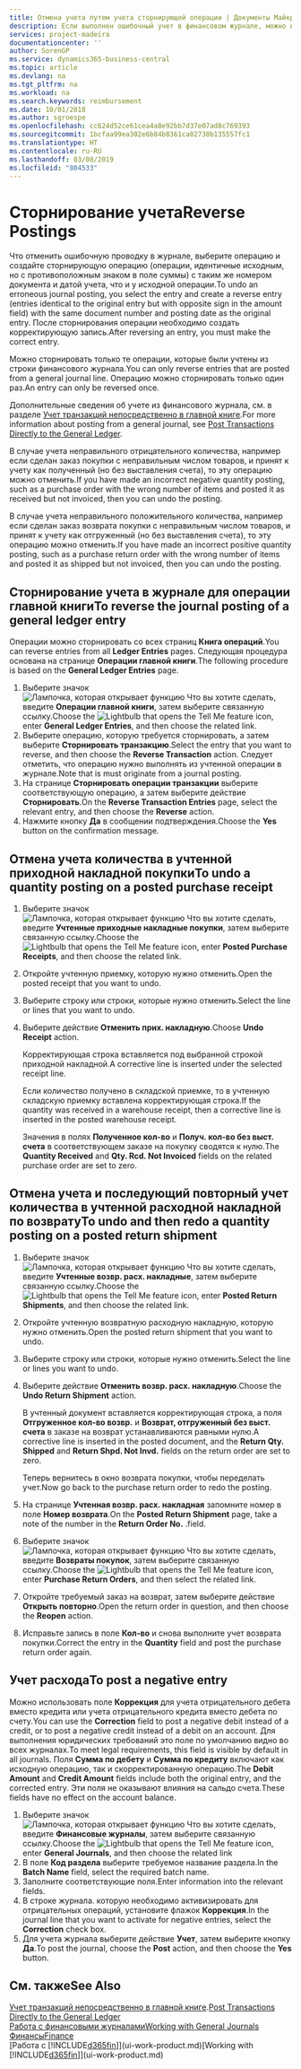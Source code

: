 ```yaml
---
title: Отмена учета путем учета сторнирующей операции | Документы Майкрософт
description: Если выполнен ошибочный учет в финансовом журнале, можно воспользоваться функцией сторнирования транзакции, чтобы отменить учет, сохранив корректный след аудита.
services: project-madeira
documentationcenter: ''
author: SorenGP
ms.service: dynamics365-business-central
ms.topic: article
ms.devlang: na
ms.tgt_pltfrm: na
ms.workload: na
ms.search.keywords: reimbursement
ms.date: 10/01/2018
ms.author: sgroespe
ms.openlocfilehash: cc624d52ce61cea4a8e92bb7d37e07ad8c769393
ms.sourcegitcommit: 1bcfaa99ea302e6b84b8361ca02730b135557fc1
ms.translationtype: HT
ms.contentlocale: ru-RU
ms.lasthandoff: 03/08/2019
ms.locfileid: "804533"
---
```

# <a name="reverse-postings"></a><span data-ttu-id="58685-103">Сторнирование учета</span><span class="sxs-lookup"><span data-stu-id="58685-103">Reverse Postings</span></span>
<span data-ttu-id="58685-104">Что отменить ошибочную проводку в журнале, выберите операцию и создайте сторнирующую операцию (операции, идентичные исходным, но с противоположным знаком в поле суммы) с таким же номером документа и датой учета, что и у исходной операции.</span><span class="sxs-lookup"><span data-stu-id="58685-104">To undo an erroneous journal posting, you select the entry and create a reverse entry (entries identical to the original entry but with opposite sign in the amount field) with the same document number and posting date as the original entry.</span></span> <span data-ttu-id="58685-105">После сторнирования операции необходимо создать корректирующую запись.</span><span class="sxs-lookup"><span data-stu-id="58685-105">After reversing an entry, you must make the correct entry.</span></span>

<span data-ttu-id="58685-106">Можно сторнировать только те операции, которые были учтены из строки финансового журнала.</span><span class="sxs-lookup"><span data-stu-id="58685-106">You can only reverse entries that are posted from a general journal line.</span></span> <span data-ttu-id="58685-107">Операцию можно сторнировать только один раз.</span><span class="sxs-lookup"><span data-stu-id="58685-107">An entry can only be reversed once.</span></span>

<span data-ttu-id="58685-108">Дополнительные сведения об учете из финансового журнала, см. в разделе [Учет транзакций непосредственно в главной книге](finance-how-post-transactions-directly.md).</span><span class="sxs-lookup"><span data-stu-id="58685-108">For more information about posting from a general journal, see [Post Transactions Directly to the General Ledger](finance-how-post-transactions-directly.md).</span></span>

<span data-ttu-id="58685-109">В случае учета неправильного отрицательного количества, например если сделан заказ покупки с неправильным числом товаров, и принят к учету как полученный (но без выставления счета), то эту операцию можно отменить.</span><span class="sxs-lookup"><span data-stu-id="58685-109">If you have made an incorrect negative quantity posting, such as a purchase order with the wrong number of items and posted it as received but not invoiced, then you can undo the posting.</span></span>

<span data-ttu-id="58685-110">В случае учета неправильного положительного количества, например если сделан заказ возврата покупки с неправильным числом товаров, и принят к учету как отгруженный (но без выставления счета), то эту операцию можно отменить.</span><span class="sxs-lookup"><span data-stu-id="58685-110">If you have made an incorrect positive quantity posting, such as a purchase return order with the wrong number of items and posted it as shipped but not invoiced, then you can undo the posting.</span></span>   

## <a name="to-reverse-the-journal-posting-of-a-general-ledger-entry"></a><span data-ttu-id="58685-111">Сторнирование учета в журнале для операции главной книги</span><span class="sxs-lookup"><span data-stu-id="58685-111">To reverse the journal posting of a general ledger entry</span></span>
<span data-ttu-id="58685-112">Операции можно сторнировать со всех страниц **Книга операций**.</span><span class="sxs-lookup"><span data-stu-id="58685-112">You can reverse entries from all **Ledger Entries** pages.</span></span> <span data-ttu-id="58685-113">Следующая процедура основана на странице **Операции главной книги**.</span><span class="sxs-lookup"><span data-stu-id="58685-113">The following procedure is based on the **General Ledger Entries** page.</span></span>
1. <span data-ttu-id="58685-114">Выберите значок ![Лампочка, которая открывает функцию Что вы хотите сделать](media/ui-search/search_small.png "Что вы хотите сделать"), введите **Операции главной книги**, затем выберите связанную ссылку.</span><span class="sxs-lookup"><span data-stu-id="58685-114">Choose the ![Lightbulb that opens the Tell Me feature](media/ui-search/search_small.png "Tell me what you want to do") icon, enter **General Ledger Entries**, and then choose the related link.</span></span>
2. <span data-ttu-id="58685-115">Выберите операцию, которую требуется сторнировать, а затем выберите **Сторнировать транзакцию**.</span><span class="sxs-lookup"><span data-stu-id="58685-115">Select the entry that you want to reverse, and then choose the **Reverse Transaction** action.</span></span> <span data-ttu-id="58685-116">Следует отметить, что операцию нужно выполнять из учтенной операции в журнале.</span><span class="sxs-lookup"><span data-stu-id="58685-116">Note that is must originate from a journal posting.</span></span>
3. <span data-ttu-id="58685-117">На странице **Сторнировать операции транзакции** выберите соответствующую операцию, а затем выберите действие **Сторнировать**.</span><span class="sxs-lookup"><span data-stu-id="58685-117">On the **Reverse Transaction Entries** page, select the relevant entry, and then choose the **Reverse** action.</span></span>
4. <span data-ttu-id="58685-118">Нажмите кнопку **Да** в сообщении подтверждения.</span><span class="sxs-lookup"><span data-stu-id="58685-118">Choose the **Yes** button on the confirmation message.</span></span>

## <a name="to-undo-a-quantity-posting-on-a-posted-purchase-receipt"></a><span data-ttu-id="58685-119">Отмена учета количества в учтенной приходной накладной покупки</span><span class="sxs-lookup"><span data-stu-id="58685-119">To undo a quantity posting on a posted purchase receipt</span></span>  

1.  <span data-ttu-id="58685-120">Выберите значок ![Лампочка, которая открывает функцию Что вы хотите сделать](media/ui-search/search_small.png "Что вы хотите сделать"), введите **Учтенные приходные накладные покупки**, затем выберите связанную ссылку.</span><span class="sxs-lookup"><span data-stu-id="58685-120">Choose the ![Lightbulb that opens the Tell Me feature](media/ui-search/search_small.png "Tell me what you want to do") icon, enter **Posted Purchase Receipts**, and then choose the related link.</span></span>  
2.  <span data-ttu-id="58685-121">Откройте учтенную приемку, которую нужно отменить.</span><span class="sxs-lookup"><span data-stu-id="58685-121">Open the posted receipt that you want to undo.</span></span>  
3.  <span data-ttu-id="58685-122">Выберите строку или строки, которые нужно отменить.</span><span class="sxs-lookup"><span data-stu-id="58685-122">Select the line or lines that you want to undo.</span></span>  
4.  <span data-ttu-id="58685-123">Выберите действие **Отменить прих. накладную**.</span><span class="sxs-lookup"><span data-stu-id="58685-123">Choose **Undo Receipt** action.</span></span>

    <span data-ttu-id="58685-124">Корректирующая строка вставляется под выбранной строкой приходной накладной.</span><span class="sxs-lookup"><span data-stu-id="58685-124">A corrective line is inserted under the selected receipt line.</span></span>  

    <span data-ttu-id="58685-125">Если количество получено в складской приемке, то в учтенную складскую приемку вставлена корректирующая строка.</span><span class="sxs-lookup"><span data-stu-id="58685-125">If the quantity was received in a warehouse receipt, then a corrective line is inserted in the posted warehouse receipt.</span></span>  

    <span data-ttu-id="58685-126">Значения в полях **Полученное кол-во** и **Получ. кол-во без выст. счета** в соответствующем заказе на покупку сводятся к нулю.</span><span class="sxs-lookup"><span data-stu-id="58685-126">The **Quantity Received** and **Qty. Rcd. Not Invoiced** fields on the related purchase order are set to zero.</span></span>

## <a name="to-undo-and-then-redo-a-quantity-posting-on-a-posted-return-shipment"></a><span data-ttu-id="58685-127">Отмена учета и последующий повторный учет количества в учтенной расходной накладной по возврату</span><span class="sxs-lookup"><span data-stu-id="58685-127">To undo and then redo a quantity posting on a posted return shipment</span></span>

1.  <span data-ttu-id="58685-128">Выберите значок ![Лампочка, которая открывает функцию Что вы хотите сделать](media/ui-search/search_small.png "Что вы хотите сделать"), введите **Учтенные возвр. расх. накладные**, затем выберите связанную ссылку.</span><span class="sxs-lookup"><span data-stu-id="58685-128">Choose the ![Lightbulb that opens the Tell Me feature](media/ui-search/search_small.png "Tell me what you want to do") icon, enter **Posted Return Shipments**, and then choose the related link.</span></span>  
2.  <span data-ttu-id="58685-129">Откройте учтенную возвратную расходную накладную, которую нужно отменить.</span><span class="sxs-lookup"><span data-stu-id="58685-129">Open the posted return shipment that you want to undo.</span></span>
3. <span data-ttu-id="58685-130">Выберите строку или строки, которые нужно отменить.</span><span class="sxs-lookup"><span data-stu-id="58685-130">Select the line or lines you want to undo.</span></span>  

4.  <span data-ttu-id="58685-131">Выберите действие **Отменить возвр. расх. накладную**.</span><span class="sxs-lookup"><span data-stu-id="58685-131">Choose the **Undo Return Shipment** action.</span></span>  

    <span data-ttu-id="58685-132">В учтенный документ вставляется корректирующая строка, а поля **Отгруженное кол-во возвр.** и **Возврат, отгруженный без выст. счета** в заказе на возврат устанавливаются равными нулю.</span><span class="sxs-lookup"><span data-stu-id="58685-132">A corrective line is inserted in the posted document, and the **Return Qty. Shipped** and **Return Shpd. Not Invd.** fields on the return order are set to zero.</span></span>  

    <span data-ttu-id="58685-133">Теперь вернитесь в окно возврата покупки, чтобы переделать учет.</span><span class="sxs-lookup"><span data-stu-id="58685-133">Now go back to the purchase return order to redo the posting.</span></span>  

5.  <span data-ttu-id="58685-134">На странице **Учтенная возвр. расх. накладная** запомните номер в поле **Номер возврата**.</span><span class="sxs-lookup"><span data-stu-id="58685-134">On the **Posted Return Shipment** page, take a note of the number in the **Return Order No.**</span></span> <span data-ttu-id="58685-135">.</span><span class="sxs-lookup"><span data-stu-id="58685-135">field.</span></span>  
6.  <span data-ttu-id="58685-136">Выберите значок ![Лампочка, которая открывает функцию Что вы хотите сделать](media/ui-search/search_small.png "Что вы хотите сделать"), введите **Возвраты покупок**, затем выберите связанную ссылку.</span><span class="sxs-lookup"><span data-stu-id="58685-136">Choose the ![Lightbulb that opens the Tell Me feature](media/ui-search/search_small.png "Tell me what you want to do") icon, enter **Purchase Return Orders**, and then select the related link.</span></span>  
7.  <span data-ttu-id="58685-137">Откройте требуемый заказ на возврат, затем выберите действие **Открыть повторно**.</span><span class="sxs-lookup"><span data-stu-id="58685-137">Open the return order in question, and then choose the **Reopen** action.</span></span>  
8.  <span data-ttu-id="58685-138">Исправьте запись в поле **Кол-во** и снова выполните учет возврата покупки.</span><span class="sxs-lookup"><span data-stu-id="58685-138">Correct the entry in the **Quantity** field and post the purchase return order again.</span></span>  

## <a name="to-post-a-negative-entry"></a><span data-ttu-id="58685-139">Учет расхода</span><span class="sxs-lookup"><span data-stu-id="58685-139">To post a negative entry</span></span>  
<span data-ttu-id="58685-140">Можно использовать поле **Коррекция** для учета отрицательного дебета вместо кредита или учета отрицательного кредита вместо дебета по счету.</span><span class="sxs-lookup"><span data-stu-id="58685-140">You can use the **Correction** field to post a negative debit instead of a credit, or to post a negative credit instead of a debit on an account.</span></span> <span data-ttu-id="58685-141">Для выполнения юридических требований это поле по умолчанию видно во всех журналах.</span><span class="sxs-lookup"><span data-stu-id="58685-141">To meet legal requirements, this field is visible by default in all journals.</span></span> <span data-ttu-id="58685-142">Поля **Сумма по дебету** и **Сумма по кредиту** включают как исходную операцию, так и скорректированную операцию.</span><span class="sxs-lookup"><span data-stu-id="58685-142">The **Debit Amount** and **Credit Amount** fields include both the original entry, and the corrected entry.</span></span> <span data-ttu-id="58685-143">Эти поля не оказывают влияния на сальдо счета.</span><span class="sxs-lookup"><span data-stu-id="58685-143">These fields have no effect on the account balance.</span></span>  

1.  <span data-ttu-id="58685-144">Выберите значок ![Лампочка, которая открывает функцию Что вы хотите сделать](media/ui-search/search_small.png "Что вы хотите сделать"), введите **Финансовые журналы**, затем выберите связанную ссылку.</span><span class="sxs-lookup"><span data-stu-id="58685-144">Choose the ![Lightbulb that opens the Tell Me feature](media/ui-search/search_small.png "Tell me what you want to do") icon, enter **General Journals**, and then choose the related link</span></span>  
2.  <span data-ttu-id="58685-145">В поле **Код раздела** выберите требуемое название раздела.</span><span class="sxs-lookup"><span data-stu-id="58685-145">In the **Batch Name** field, select the required batch name.</span></span>  
3.  <span data-ttu-id="58685-146">Заполните соответствующие поля.</span><span class="sxs-lookup"><span data-stu-id="58685-146">Enter information into the relevant fields.</span></span>  
4.  <span data-ttu-id="58685-147">В строке журнала. которую необходимо активизировать для отрицательных операций, установите флажок **Коррекция**.</span><span class="sxs-lookup"><span data-stu-id="58685-147">In the journal line that you want to activate for negative entries, select the **Correction** check box.</span></span>  
5.  <span data-ttu-id="58685-148">Для учета журнала выберите действие **Учет**, затем выберите кнопку **Да**.</span><span class="sxs-lookup"><span data-stu-id="58685-148">To post the journal, choose the **Post** action, and then choose the **Yes** button.</span></span>

## <a name="see-also"></a><span data-ttu-id="58685-149">См. также</span><span class="sxs-lookup"><span data-stu-id="58685-149">See Also</span></span>
<span data-ttu-id="58685-150">[Учет транзакций непосредственно в главной книге](finance-how-post-transactions-directly.md).</span><span class="sxs-lookup"><span data-stu-id="58685-150">[Post Transactions Directly to the General Ledger](finance-how-post-transactions-directly.md)</span></span>  
[<span data-ttu-id="58685-151">Работа с финансовыми журналами</span><span class="sxs-lookup"><span data-stu-id="58685-151">Working with General Journals</span></span>](ui-work-general-journals.md)  
[<span data-ttu-id="58685-152">Финансы</span><span class="sxs-lookup"><span data-stu-id="58685-152">Finance</span></span>](finance.md)  
<span data-ttu-id="58685-153">[Работа с [!INCLUDE[d365fin](includes/d365fin_md.md)]](ui-work-product.md)</span><span class="sxs-lookup"><span data-stu-id="58685-153">[Working with [!INCLUDE[d365fin](includes/d365fin_md.md)]](ui-work-product.md)</span></span>  
